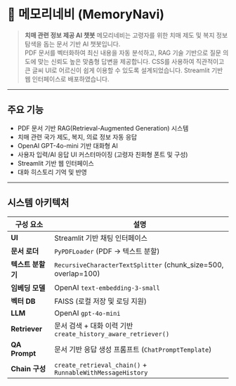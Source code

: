 # 🧭 메모리네비 (MemoryNavi)
> **치매 관련 정보 제공 AI 챗봇**
> 메모리네비는 고령자를 위한 치매 제도 및 복지 정보 탐색을 돕는 문서 기반 AI 챗봇입니다.  
> PDF 문서를 벡터화하여 최신 내용을 자동 분석하고, RAG 기술 기반으로 질문 의도에 맞는 신뢰도 높은 맞춤형 답변을 제공합니다.
> CSS를 사용하여 직관적이고 큰 글씨 UI로 어르신이 쉽게 이용할 수 있도록 설계되었습니다.
> Streamlit 기반 웹 인터페이스로 배포하였습니다.

---

## 주요 기능
- PDF 문서 기반 RAG(Retrieval-Augmented Generation) 시스템
- 치매 관련 국가 제도, 복지, 의료 정보 자동 응답
- OpenAI GPT-4o-mini 기반 대화형 AI
- 사용자 입력/AI 응답 UI 커스터마이징 (고령자 친화형 폰트 및 구성)
- Streamlit 기반 웹 인터페이스
- 대화 히스토리 기억 및 반영

---

## 시스템 아키텍처

| 구성 요소       | 설명 |
|----------------|------|
| **UI**         | Streamlit 기반 채팅 인터페이스 |
| **문서 로더**  | `PyPDFLoader` (PDF → 텍스트 분할) |
| **텍스트 분할기** | `RecursiveCharacterTextSplitter` (chunk_size=500, overlap=100) |
| **임베딩 모델** | OpenAI `text-embedding-3-small` |
| **벡터 DB**    | FAISS (로컬 저장 및 로딩 지원) |
| **LLM**        | OpenAI `gpt-4o-mini` |
| **Retriever**  | 문서 검색 + 대화 이력 기반 `create_history_aware_retriever()` |
| **QA Prompt**  | 문서 기반 응답 생성 프롬프트 (`ChatPromptTemplate`) |
| **Chain 구성** | `create_retrieval_chain()` + `RunnableWithMessageHistory` |
